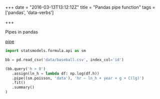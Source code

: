 +++
date = "2016-03-13T13:12:12Z"
title = "Pandas pipe function"
tags = ['pandas', 'data-verbs']

+++

Pipes in pandas

<!--more-->

[pipe](http://pandas.pydata.org/pandas-docs/version/0.17.0/generated/pandas.DataFrame.pipe.html)

```python
import statsmodels.formula.api as sm

bb = pd.read_csv('data/baseball.csv', index_col='id')

(bb.query('h > 0')
   .assign(ln_h = lambda df: np.log(df.h))
   .pipe((sm.poisson, 'data'), 'hr ~ ln_h + year + g + C(lg)')
   .fit()
   .summary()
)
```
